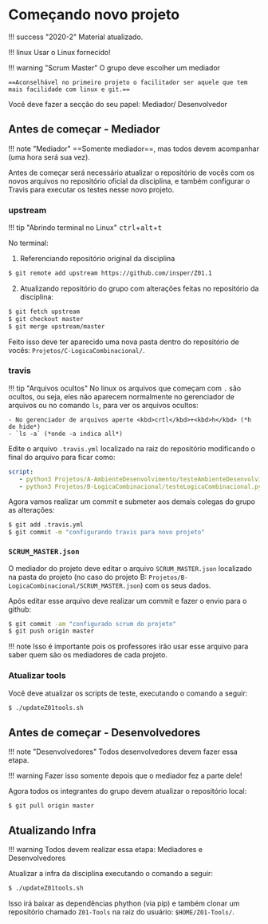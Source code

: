 # Começando novo projeto

!!! success "2020-2"
    Material atualizado.

!!! linux
    Usar o Linux fornecido!

!!! warning "Scrum Master"
    O grupo deve escolher um mediador
    
    ==Aconselhável no primeiro projeto o facilitador ser aquele que tem mais facilidade com linux e git.==

Você deve fazer a secção do seu papel: Mediador/ Desenvolvedor

## Antes de começar - Mediador

!!! note "Mediador"
    ==Somente mediador==, mas todos devem acompanhar (uma hora será sua vez).

Antes de começar será necessário atualizar o repositório de vocês com os novos arquivos no repositório oficial da disciplina, e também configurar o Travis para executar os testes nesse novo projeto. 

### upstream

!!! tip "Abrindo terminal no Linux"
    <kbd>ctrl</kbd>+<kbd>alt</kbd>+<kbd>t</kbd>

No terminal:

1. Referenciando repositório original da disciplina

``` bash
$ git remote add upstream https://github.com/insper/Z01.1
```

2. Atualizando repositório do grupo com alterações feitas no repositório da disciplina:

``` bash
$ git fetch upstream
$ git checkout master
$ git merge upstream/master
```

Feito isso deve ter aparecido uma nova pasta dentro do repositório de vocês: `Projetos/C-LogicaCombinacional/`.

### travis

!!! tip "Arquivos ocultos"
    No linux os arquivos que começam com `.` são ocultos, ou seja, eles não
    aparecem normalmente no gerenciador de arquivos ou no comando `ls`, para ver os arquivos ocultos:
    
    - No gerenciador de arquivos aperte <kbd>crtl</kbd>+<kbd>h</kbd> (*h de hide*)
    - `ls -a` (*onde -a indica all*)

Edite o arquivo `.travis.yml` localizado na raiz do repositório modificando o final do arquivo para ficar como:

``` yml
script:
   - python3 Projetos/A-AmbienteDesenvolvimento/testeAmbienteDesenvolvimento.py
   - python3 Projetos/B-LogicaCombinacional/testeLogicaCombinacional.py 
```

Agora vamos realizar um commit e submeter aos demais colegas do grupo as alterações:

```bash
$ git add .travis.yml
$ git commit -m "configurando travis para novo projeto"
```

### `SCRUM_MASTER.json`

O mediador do projeto deve editar o arquivo `SCRUM_MASTER.json` localizado na pasta do projeto (no caso do projeto B: `Projetos/B-LogicaCombinacional/SCRUM_MASTER.json`) com os seus dados.

Após editar esse arquivo deve realizar um commit e fazer o envio para o github:

```bash
$ git commit -am "configurado scrum do projeto"
$ git push origin master
```

!!! note
    Isso é importante pois os professores irão usar esse arquivo para saber quem são os mediadores de cada projeto.

### Atualizar tools

Você deve atualizar os scripts de teste, executando o comando a seguir:

```bash
$ ./updateZ01tools.sh
```

## Antes de começar - Desenvolvedores

!!! note "Desenvolvedores"
    Todos desenvolvedores devem fazer essa etapa.

!!! warning 
    Fazer isso somente depois que o mediador fez a parte dele!

Agora todos os integrantes do grupo devem atualizar o repositório local:

```
$ git pull origin master
```

## Atualizando Infra

!!! warning
    Todos devem realizar essa etapa: Mediadores e Desenvolvedores

Atualizar a infra da disciplina executando o comando a seguir:

```bash
$ ./updateZ01tools.sh
```

Isso irá baixar as dependências phython (via pip) e também clonar um repositório chamado `Z01-Tools` na raiz do usuário: `$HOME/Z01-Tools/`.
